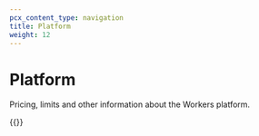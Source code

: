 ```yaml
---
pcx_content_type: navigation
title: Platform
weight: 12
---
```


# Platform

Pricing, limits and other information about the Workers platform.

{{<directory-listing showDescriptions="true">}}
